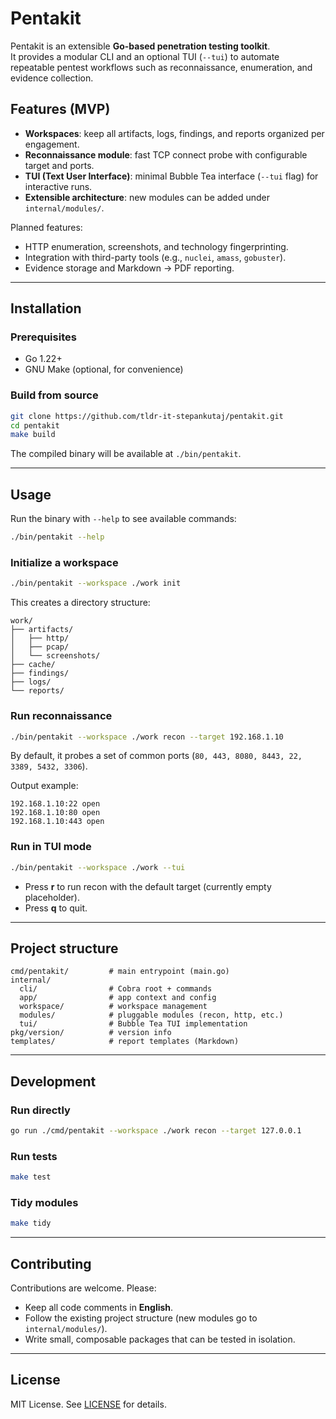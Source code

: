 # Pentakit

Pentakit is an extensible **Go-based penetration testing toolkit**.  
It provides a modular CLI and an optional TUI (`--tui`) to automate repeatable pentest workflows such as reconnaissance, enumeration, and evidence collection.

## Features (MVP)

- **Workspaces**: keep all artifacts, logs, findings, and reports organized per engagement.
- **Reconnaissance module**: fast TCP connect probe with configurable target and ports.
- **TUI (Text User Interface)**: minimal Bubble Tea interface (`--tui` flag) for interactive runs.
- **Extensible architecture**: new modules can be added under `internal/modules/`.

Planned features:
- HTTP enumeration, screenshots, and technology fingerprinting.
- Integration with third-party tools (e.g., `nuclei`, `amass`, `gobuster`).
- Evidence storage and Markdown → PDF reporting.

---

## Installation

### Prerequisites
- Go 1.22+  
- GNU Make (optional, for convenience)

### Build from source

```bash
git clone https://github.com/tldr-it-stepankutaj/pentakit.git
cd pentakit
make build
```

The compiled binary will be available at `./bin/pentakit`.

---

## Usage

Run the binary with `--help` to see available commands:

```bash
./bin/pentakit --help
```

### Initialize a workspace

```bash
./bin/pentakit --workspace ./work init
```

This creates a directory structure:

```
work/
├── artifacts/
│   ├── http/
│   ├── pcap/
│   └── screenshots/
├── cache/
├── findings/
├── logs/
└── reports/
```

### Run reconnaissance

```bash
./bin/pentakit --workspace ./work recon --target 192.168.1.10
```

By default, it probes a set of common ports (`80, 443, 8080, 8443, 22, 3389, 5432, 3306`).

Output example:

```
192.168.1.10:22 open
192.168.1.10:80 open
192.168.1.10:443 open
```

### Run in TUI mode

```bash
./bin/pentakit --workspace ./work --tui
```

- Press **r** to run recon with the default target (currently empty placeholder).
- Press **q** to quit.

---

## Project structure

```
cmd/pentakit/         # main entrypoint (main.go)
internal/
  cli/                # Cobra root + commands
  app/                # app context and config
  workspace/          # workspace management
  modules/            # pluggable modules (recon, http, etc.)
  tui/                # Bubble Tea TUI implementation
pkg/version/          # version info
templates/            # report templates (Markdown)
```

---

## Development

### Run directly

```bash
go run ./cmd/pentakit --workspace ./work recon --target 127.0.0.1
```

### Run tests

```bash
make test
```

### Tidy modules

```bash
make tidy
```

---

## Contributing

Contributions are welcome. Please:
- Keep all code comments in **English**.
- Follow the existing project structure (new modules go to `internal/modules/`).
- Write small, composable packages that can be tested in isolation.

---

## License

MIT License. See [LICENSE](LICENSE) for details.
